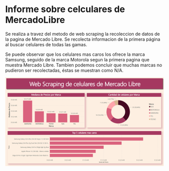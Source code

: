 # Informe sobre celculares de MercadoLibre
Se realiza a travez del metodo de web scraping la recoleccion de datos de la pagina de Mercado Libre. Se recolecta informacion de la primera página al buscar celulares de todas las gamas. 

Se puede observar que los celulares mas caros los ofrece la marca Samsung, seguido de la marca Motorola segun la primera pagina que muestra Mercado Libre. 
Tambien podemos concluir que muchas marcas no pudieron ser recolectadas, éstas se muestran como N/A.

![alt text](image.png)